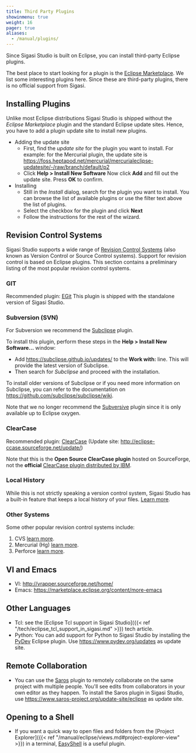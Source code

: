 ```yaml
---
title: Third Party Plugins
showinmenu: true
weight: 16
pager: true
aliases:
  - /manual/plugins/
---
```


Since Sigasi Studio is built on Eclipse, you can install third-party Eclipse plugins.

The best place to start looking for a plugin is the [Eclipse Marketplace](https://marketplace.eclipse.org). We list some interesting
plugins here. Since these are third-party plugins, there is no official
support from Sigasi.

## Installing Plugins

Unlike most Eclipse distributions Sigasi Studio is shipped without the *Eclipse Marketplace* plugin and the standard Eclipse update sites.
Hence, you have to add a plugin update site to install new plugins.

* Adding the update site
  * First, find the *update site* for the plugin you want to install. For example: for the Mercurial plugin, the update site is <https://foss.heptapod.net/mercurial/mercurialeclipse-updatesite/-/raw/branch/default/p2>
  * Click **Help > Install New Software** Now click **Add** and fill out the update site. Press **OK** to confirm.
* Installing
  * Still in the *Install* dialog, search for the plugin you want to install. You can browse the list of available plugins or use the filter text above the list of plugins.
  * Select the checkbox for the plugin and click **Next**
  * Follow the instructions for the rest of the wizard.

## Revision Control Systems

Sigasi Studio supports a wide range of [Revision Control
Systems](https://en.wikipedia.org/wiki/Revision_control) (also known as
Version Control or Source Control systems). Support for revision control
is based on Eclipse plugins. This section contains a preliminary listing
of the most popular revision control systems.

### GIT

Recommended plugin: [EGit](https://www.eclipse.org/egit/)
This plugin is shipped with the standalone version of Sigasi Studio.

### Subversion (SVN)

For Subversion we recommend the [Subclipse](https://marketplace.eclipse.org/content/subclipse) plugin.

To install this plugin, perform these steps in the **Help > Install New Software...** window:

* Add <https://subclipse.github.io/updates/> to the **Work with:** line. This will provide the latest version of Subclipse.
* Then search for _Subclipse_ and proceed with the installation.

To install older versions of Subclipse or if you need more information on Subclipse, you can refer to the documentation on <https://github.com/subclipse/subclipse/wiki>.

Note that we no longer recommend the [Subversive](https://www.eclipse.org/subversive/) plugin since it is only available up to Eclipse oxygen.

### ClearCase

Recommended plugin:
[ClearCase](https://sourceforge.net/projects/eclipse-ccase/)
(Update site: <http://eclipse-ccase.sourceforge.net/update/>)

Note that this is the **Open Source ClearCase plugin** hosted on
SourceForge, not the **official** [ClearCase plugin distributed by IBM](https://www.ibm.com/support/pages/node/306535).

### Local History

While this is not strictly speaking a version control system, Sigasi Studio has
a built-in feature that keeps a local history of your files.
[Learn more](https://help.eclipse.org/latest/index.jsp?topic=%2Forg.eclipse.platform.doc.user%2Ftasks%2Ftasks-1f.htm&cp%3D0_3_9).

### Other Systems

Some other popular revision control systems include:

1. CVS [learn more](https://www.eclipse.org/eclipse/platform-cvs/).
2. Mercurial (Hg) [learn
   more](https://foss.heptapod.net/mercurial/mercurialeclipse/-/wikis/home).
3. Perforce [learn
   more](https://www.perforce.com/product/components/eclipse_plugin).

## VI and Emacs

* VI: <http://vrapper.sourceforge.net/home/>
* Emacs: <https://marketplace.eclipse.org/content/more-emacs>

## Other Languages

* Tcl: see the [Eclipse Tcl support in Sigasi Studio]({{< ref "/tech/eclipse_tcl_support_in_sigasi.md" >}}) tech article.
* Python: You can add support for Python to Sigasi Studio by installing the [PyDev](https://marketplace.eclipse.org/content/pydev-python-ide-eclipse) Eclipse plugin.
Use <https://www.pydev.org/updates> as update site.

## Remote Collaboration

* You can use the [Saros](https://marketplace.eclipse.org/content/saros-distributed-collaborative-editing-and-pair-programming) plugin to remotely collaborate on the same project with multiple people. You'll see edits from collaborators in your own editor as they happen. To install the Saros plugin in Sigasi Studio, use <https://www.saros-project.org/update-site/eclipse> as update site.

## Opening to a Shell

* If you want a quick way to open files and folders from the [Project Explorer]({{< ref "/manual/eclipse/views.md#project-explorer-view" >}}) in a terminal, [EasyShell](https://marketplace.eclipse.org/content/easyshell) is a useful plugin.
